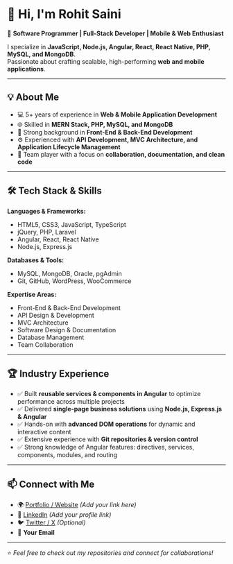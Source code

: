 # 👋 Hi, I'm Rohit Saini  

🚀 **Software Programmer | Full-Stack Developer | Mobile & Web Enthusiast**  

I specialize in **JavaScript, Node.js, Angular, React, React Native, PHP, MySQL, and MongoDB**.  
Passionate about crafting scalable, high-performing **web and mobile applications**.  

---

## 💡 About Me  
- 💻 5+ years of experience in **Web & Mobile Application Development**  
- 🌐 Skilled in **MERN Stack, PHP, MySQL, and MongoDB**  
- 🔄 Strong background in **Front-End & Back-End Development**  
- ⚙️ Experienced with **API Development, MVC Architecture, and Application Lifecycle Management**  
- 🤝 Team player with a focus on **collaboration, documentation, and clean code**  

---

## 🛠️ Tech Stack & Skills  

**Languages & Frameworks:**  
- HTML5, CSS3, JavaScript, TypeScript  
- jQuery, PHP, Laravel  
- Angular, React, React Native  
- Node.js, Express.js  

**Databases & Tools:**  
- MySQL, MongoDB, Oracle, pgAdmin  
- Git, GitHub, WordPress, WooCommerce  

**Expertise Areas:**  
- Front-End & Back-End Development  
- API Design & Development  
- MVC Architecture  
- Software Design & Documentation  
- Database Management  
- Team Collaboration  

---

## 🏆 Industry Experience  
- ✅ Built **reusable services & components in Angular** to optimize performance across multiple projects  
- ✅ Delivered **single-page business solutions** using **Node.js, Express.js & Angular**  
- ✅ Hands-on with **advanced DOM operations** for dynamic and interactive content  
- ✅ Extensive experience with **Git repositories & version control**  
- ✅ Strong knowledge of Angular features: directives, services, components, modules, and routing  

---

## 📫 Connect with Me  

- 🌍 [Portfolio / Website](#) _(Add your link here)_  
- 💼 [LinkedIn](#) _(Add your profile link)_  
- 🐦 [Twitter / X](#) _(Optional)_  
- 📧 **Your Email**  

---

⭐️ *Feel free to check out my repositories and connect for collaborations!*  
